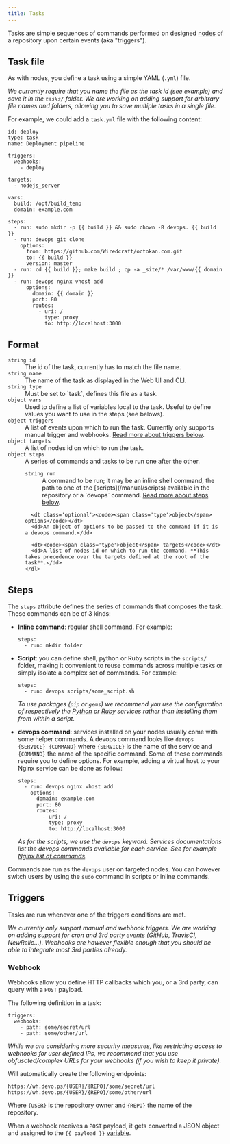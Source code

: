 ```yaml
---
title: Tasks
---
```


Tasks are simple sequences of commands performed on designed [nodes](/manual/nodes) of a repository upon certain events (aka "triggers").

## Task file

As with nodes, you define a task using a simple YAML (`.yml`) file.

*We currently require that you name the file as the task id (see example) and save it in the `tasks/` folder. We are working on adding support for arbitrary file names and folders, allowing you to save multiple tasks in a single file.*

For example, we could add a `task.yml` file with the following content:

    id: deploy
    type: task
    name: Deployment pipeline

    triggers:
      webhooks:
        - deploy
    
    targets:
      - nodejs_server
    
    vars:
      build: /opt/build_temp
      domain: example.com
    
    steps:
      - run: sudo mkdir -p {{ build }} && sudo chown -R devops. {{ build }}
      - run: devops git clone
        options:
          from: https://github.com/Wiredcraft/octokan.com.git
          to: {{ build }}
          version: master
      - run: cd {{ build }}; make build ; cp -a _site/* /var/www/{{ domain }}
      - run: devops nginx vhost add
          options:
            domain: {{ domain }}
            port: 80
            routes:
              - uri: /
                type: proxy
                to: http://localhost:3000

## Format

<dl>
  <dt><code><span class='type'>string</span> id</code></dt>
  <dd>The id of the task, currently has to match the file name.</dd>

  <dt><code><span class='type'>string</span> name</code></dt>
  <dd>The name of the task as displayed in the Web UI and CLI.</dd>

  <dt><code><span class='type'>string</span> type</code></dt>
  <dd>Must be set to `task`, defines this file as a task.</dd>
  
  <dt class='optional'><code><span class='type'>object</span> vars</code></dt>
  <dd>Used to define a list of variables local to the task. Useful to define values you want to use in the steps (see belows).</dd>

  <dt class='optional'><code><span class='type'>object</span> triggers</code></dt>
  <dd>A list of events upon which to run the task. Currently only supports manual trigger and webhooks. <a href='#triggers'>Read more about triggers below</a>.</dd>

  <dt><code><span class='type'>object</span> targets</code></dt>
  <dd>A list of nodes id on which to run the task.</dd>

  <dt><code><span class='type'>object</span> steps</code></dt>
  <dd>
    A series of commands and tasks to be run one after the other.
    <dl>
      <dt><code><span class='type'>string</span> run</code></dt>
      <dd>A command to be run; it may be an inline shell command, the path to one of the [scripts](/manual/scripts) available in the repository or a `devops` command. <a href='#steps'>Read more about steps below</a>.</dd>
      
      <dt class='optional'><code><span class='type'>object</span> options</code></dt>
      <dd>An object of options to be passed to the command if it is a devops command.</dd>

      <dt><code><span class='type'>object</span> targets</code></dt>
      <dd>A list of nodes id on which to run the command. **This takes precedence over the targets defined at the root of the task**.</dd>
    </dl>
  </dd>
</dl>

## Steps

The `steps` attribute defines the series of commands that composes the task. These commands can be of 3 kinds:

- **Inline command**: regular shell command. For example:

      steps:
        - run: mkdir folder

- **Script**: you can define shell, python or Ruby scripts in the `scripts/` folder, making it convenient to reuse commands across multiple tasks or simply isolate a complex set of commands. For example:

      steps:
        - run: devops scripts/some_script.sh

    *To use packages (`pip` or `gems`) we recommend you use the configuration of respectively the [Python](/services/python) or [Ruby](/services/ruby) services rather than installing them from within a script.*

- **devops command**: services installed on your nodes usually come with some helper commands. A devops command looks like `devops {SERVICE} {COMMAND}` where `{SERVICE}` is the name of the service and `{COMMAND}` the name of the specific command. Some of these commands require you to define options. For example, adding a virtual host to your Nginx service can be done as follow:

      steps:
        - run: devops nginx vhost add
          options:
            domain: example.com
            port: 80
            routes:
              - uri: /
                type: proxy
                to: http://localhost:3000

    *As for the scripts, we use the `devops` keyword. Services documentations list the devops commands available for each service. See for example [Nginx list of commands](/services/nginx#tasks).*

Commands are run as the `devops` user on targeted nodes. You can however switch users by using the `sudo` command in scripts or inline commands.

## Triggers

Tasks are run whenever one of the triggers conditions are met.

*We currently only support manual and webhook triggers. We are working on adding support for cron and 3rd party events (GitHub, TravisCI, NewRelic...). Webhooks are however flexible enough that you should be able to integrate most 3rd parties already.*

### Webhook

Webhooks allow you define HTTP callbacks which you, or a 3rd party, can query with a `POST` payload.

The following definition in a task:

    triggers:
      webhooks:
        - path: some/secret/url
        - path: some/other/url

*While we are considering more security measures, like restricting access to webhooks for user defined IPs, we recommend that you use obfuscted/complex URLs for your webhooks (if you wish to keep it private).*

Will automatically create the following endpoints:

    https://wh.devo.ps/{USER}/{REPO}/some/secret/url
    https://wh.devo.ps/{USER}/{REPO}/some/other/url

Where `{USER}` is the repository owner and `{REPO}` the name of the repository.

When a webhook receives a `POST` payload, it gets converted a JSON object and assigned to the `{{ payload }}` [variable](/manual/variables).